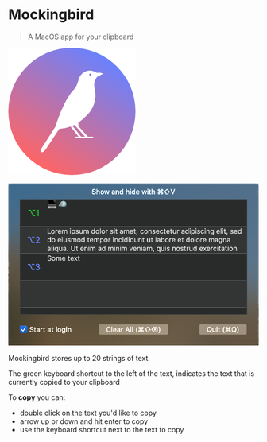 # Mockingbird

> A MacOS app for your clipboard

![Mockingbird logo](https://github.com/brigonzalez/Mockingbird/blob/master/Mockingbird/Assets.xcassets/AppIcon.appiconset/Mockingbird-logo%402x-2.png)

![Mockingbird screenshot](https://github.com/brigonzalez/Mockingbird/blob/master/Mockingbird-screenshot.png)

Mockingbird stores up to 20 strings of text.

The green keyboard shortcut to the left of the text, indicates the text that is currently copied to your clipboard

To **copy** you can:
* double click on the text you'd like to copy
* arrow up or down and hit enter to copy
* use the keyboard shortcut next to the text to copy
